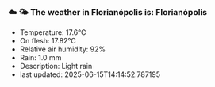 ### ☁️ 🌤️  The weather in Florianópolis is: Florianópolis

- Temperature: 17.6°C
- On flesh: 17.82°C
- Relative air humidity: 92%
- Rain: 1.0 mm
- Description: Light rain
- last updated: 2025-06-15T14:14:52.787195
